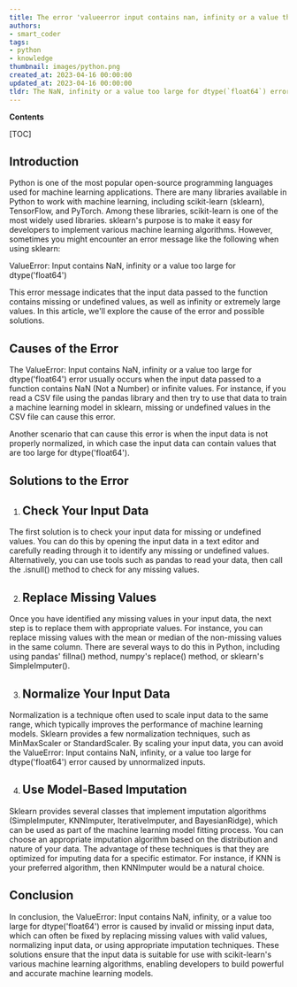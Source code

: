 ```yaml
---
title: The error 'valueerror input contains nan, infinity or a value that exceeds the dtype('float64') limit' occurred in sklearn
authors:
- smart_coder
tags:
- python
- knowledge
thumbnail: images/python.png
created_at: 2023-04-16 00:00:00
updated_at: 2023-04-16 00:00:00
tldr: The NaN, infinity or a value too large for dtype(`float64`) error in sklearn occurs when there are missing or invalid values in the input dataset.
---
```


**Contents**

[TOC]

Introduction
-------------

Python is one of the most popular open-source programming languages used for machine learning applications. There are many libraries available in Python to work with machine learning, including scikit-learn (sklearn), TensorFlow, and PyTorch. Among these libraries, scikit-learn is one of the most widely used libraries. sklearn's purpose is to make it easy for developers to implement various machine learning algorithms. However, sometimes you might encounter an error message like the following when using sklearn:

ValueError: Input contains NaN, infinity or a value too large for dtype('float64')

This error message indicates that the input data passed to the function contains missing or undefined values, as well as infinity or extremely large values. In this article, we'll explore the cause of the error and possible solutions.

Causes of the Error
---------------------

The ValueError: Input contains NaN, infinity or a value too large for dtype('float64') error usually occurs when the input data passed to a function contains NaN (Not a Number) or infinite values. For instance, if you read a CSV file using the pandas library and then try to use that data to train a machine learning model in sklearn, missing or undefined values in the CSV file can cause this error.

Another scenario that can cause this error is when the input data is not properly normalized, in which case the input data can contain values that are too large for dtype('float64').

Solutions to the Error
------------------------

1.   Check Your Input Data
     -----------------------
     
The first solution is to check your input data for missing or undefined values. You can do this by opening the input data in a text editor and carefully reading through it to identify any missing or undefined values. Alternatively, you can use tools such as pandas to read your data, then call the .isnull() method to check for any missing values.

2.   Replace Missing Values
     -----------------------
     
Once you have identified any missing values in your input data, the next step is to replace them with appropriate values. For instance, you can replace missing values with the mean or median of the non-missing values in the same column. There are several ways to do this in Python, including using pandas' fillna() method, numpy's replace() method, or sklearn's SimpleImputer().

3.   Normalize Your Input Data
     ---------------------------
     
Normalization is a technique often used to scale input data to the same range, which typically improves the performance of machine learning models. Sklearn provides a few normalization techniques, such as MinMaxScaler or StandardScaler. By scaling your input data, you can avoid the ValueError: Input contains NaN, infinity, or a value too large for dtype('float64') error caused by unnormalized inputs.

4.   Use Model-Based Imputation
     ---------------------------
     
Sklearn provides several classes that implement imputation algorithms (SimpleImputer, KNNImputer, IterativeImputer, and BayesianRidge), which can be used as part of the machine learning model fitting process. You can choose an appropriate imputation algorithm based on the distribution and nature of your data. The advantage of these techniques is that they are optimized for imputing data for a specific estimator. For instance, if KNN is your preferred algorithm, then KNNImputer would be a natural choice.

Conclusion
-----------

In conclusion, the ValueError: Input contains NaN, infinity, or a value too large for dtype('float64') error is caused by invalid or missing input data, which can often be fixed by replacing missing values with valid values, normalizing input data, or using appropriate imputation techniques. These solutions ensure that the input data is suitable for use with scikit-learn's various machine learning algorithms, enabling developers to build powerful and accurate machine learning models.
